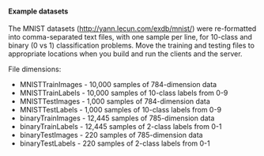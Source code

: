 #### Example datasets
The MNIST datasets (http://yann.lecun.com/exdb/mnist/) were re-formatted into comma-separated text files, 
with one sample per line, for 10-class and binary (0 vs 1) classification problems. 
Move the training and testing files to appropriate locations when you build and run the clients and the server.

File dimensions:

* MNISTTrainImages - 10,000 samples of 784-dimension data
* MNISTTrainLabels - 10,000 samples of 10-class labels from 0-9
* MNISTTestImages - 1,000 samples of 784-dimension data
* MNISTTestLabels - 1,000 samples of 10-class labels from 0-9
* binaryTrainImages - 12,445 samples of 785-dimension data
* binaryTrainLabels - 12,445 samples of 2-class labels from 0-1
* binaryTestImages - 220 samples of 785-dimension data
* binaryTestLabels - 220 samples of 2-class labels from 0-1

